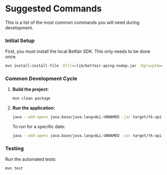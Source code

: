 # Suggested Commands

This is a list of the most common commands you will need during development.

### Initial Setup

First, you must install the local Betfair SDK. This only needs to be done once.

```bash
mvn install:install-file -Dfile=lib/betfair-aping-nodep.jar -DgroupId=com.betfair.aping -DartifactId=betfair-aping-sdk -Dversion=1.0 -Dpackaging=jar
```

### Common Development Cycle

1.  **Build the project:**

    ```bash
    mvn clean package
    ```

2.  **Run the application:**

    ```bash
    java --add-opens java.base/java.lang=ALL-UNNAMED -jar target/tk-api-ng-1.0.jar
    ```

    To run for a specific date:

    ```bash
    java --add-opens java.base/java.lang=ALL-UNNAMED -jar target/tk-api-ng-1.0.jar YYYY-MM-DD
    ```

### Testing

Run the automated tests:

```bash
mvn test
```